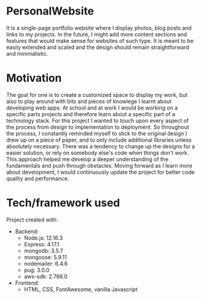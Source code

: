 # PersonalWebsite
It is a single-page portfolio website where I display photos, blog posts and links to my projects. In the future, I might add more content sections and features that would make sense for websites of such type. It is meant to be easily extended and scaled and the design should remain straightforward and minimalistic. 
# Motivation
The goal for one is to create a customized space to display my work, but also to play around with bits and pieces of knowlege I learnt about developing web apps. At school and at work I would be working on a specific parts projects and therefore learn about a specific part of a technology stack. For this project I wanted to touch upon every aspect of the process from design to implementation to deployment.
So throughout the process, I constantly reminded myself to stick to the original design I drew up on a piece of paper, and to only include additional libraries unless absolutely necessary. There was a tendency to change up the designs for a easier solution, or rely on somebody else's code when things don't work. This approach helped me develop a deeper understanding of the fundamentals and push through obstacles. Moving forward as I learn more about development, I would continuously update the project for better code quality and performance.
# Tech/framework used
Project created with:
* Backend:
  * Node.js: 12.16.3
  * Express: 4.17.1
  * mongodb: 3.5.7
  * mongoose: 5.9.11
  * nodemailer: 6.4.6
  * pug: 3.0.0
  * aws-sdk: 2.766.0
* Frontend:
  * HTML, CSS, FontAwesome, vanilla Javascript
  
  
